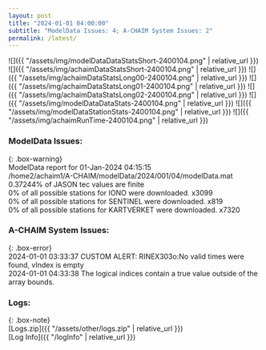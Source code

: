 ```yaml
---
layout: post
title: "2024-01-01 04:00:00"
subtitle: "ModelData Issues: 4; A-CHAIM System Issues: 2"
permalink: /latest/
---
```


![]({{ "/assets/img/modelDataDataStatsShort-2400104.png" | relative_url }})
![]({{ "/assets/img/achaimDataStatsShort-2400104.png" | relative_url }})
![]({{ "/assets/img/achaimDataStatsLong00-2400104.png" | relative_url }})
![]({{ "/assets/img/achaimDataStatsLong01-2400104.png" | relative_url }})
![]({{ "/assets/img/achaimDataStatsLong02-2400104.png" | relative_url }})
![]({{ "/assets/img/modelDataDataStats-2400104.png" | relative_url }})
![]({{ "/assets/img/modelDataStationStats-2400104.png" | relative_url }})
![]({{ "/assets/img/achaimRunTime-2400104.png" | relative_url }})


### ModelData Issues:  
  
{: .box-warning}  
 ModelData report for 01-Jan-2024 04:15:15   
 /home2/achaim1/A-CHAIM/modelData/2024/001/04/modelData.mat   
 0.37244% of JASON tec values are finite   
 0% of all possible stations for IONO were downloaded. x3099   
 0% of all possible stations for SENTINEL were downloaded. x819   
 0% of all possible stations for KARTVERKET were downloaded. x7320   
  
### A-CHAIM System Issues:  
  
{: .box-error}  
2024-01-01 03:33:37 CUSTOM ALERT: RINEX303o:No valid times were found, vIndex is empty  
2024-01-01 04:33:38 The logical indices contain a true value outside of the array bounds.  

### Logs:  
  
{: .box-note}  
[Logs.zip]({{ "/assets/other/logs.zip" | relative_url }})  
[Log Info]({{ "/logInfo" | relative_url }})  
